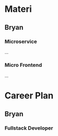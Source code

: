 # Materi
## Bryan
### Microservice
...
### Micro Frontend
...
# Career Plan
## Bryan
### Fullstack Developer